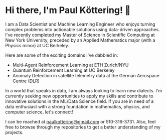 # Hi there, I'm Paul Kӧttering! 👋

I am a Data Scientist and Machine Learning Engineer who enjoys turning complex problems into actionable solutions using data-driven approaches. I've recently completed my Master of Science in Scientific Computing at New York University, preceded by an Applied Mathematics major (with a Physics minor) at UC Berkeley.

Here are some of the exciting domains I've dabbled in:

- Multi-Agent Reinforcement Learning at ETH Zurich/NYU 
- Quantum Reinforcement Learning at UC Berkeley 
- Anomaly Detection in satellite telemetry data at the German Aerospace Centre (DLR)

In a world that speaks in data, I am always looking to learn new dialects. I'm currently seeking new opportunities to apply my skills and contribute to innovative solutions in the ML/Data Science field. If you are in need of a data enthusiast with a strong foundation in mathematics, physics, and computer science, let's connect!

I can be reached at paulkottering@gmail.com or 510-316-3731. Also, feel free to browse through my repositories to get a better understanding of my projects.
